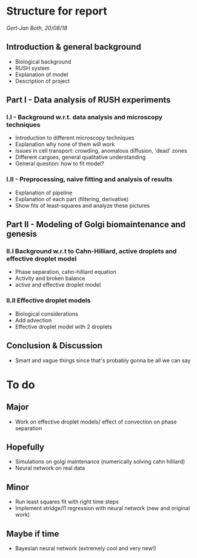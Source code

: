 # Structure for report
_Gert-Jan Both, 20/08/18_

## Introduction & general background
* Biological background
* RUSH system
* Explanation of model
* Description of project

## Part I - Data analysis of RUSH experiments

### I.I - Background w.r.t. data analysis and microscopy techniques
* Introduction to different microscopy techniques 
* Explanation why none of them will work
* Issues in cell transport: crowding, anomalous diffusion, 'dead' zones
* Different cargoes, general qualitative understanding
* General question: how to fit model?

### I.II - Preprocessing, naive fitting and analysis of results
* Explanation of pipeline
* Explanation of each part (filtering, derivative)
* Show fits of least-squares and analyze these pictures

## Part II - Modeling of Golgi biomaintenance and genesis

### II.I Background w.r.t to Cahn-Hilliard, active droplets and effective droplet model
* Phase separation, cahn-hilliard equation
* Activity and broken balance
* active and effective droplet model 

### II.II Effective droplet models
* Biological considerations
* Add advection
* Effective droplet model with 2 droplets

## Conclusion & Discussion
* Smart and vague things since that's probably gonna be all we can say


# To do

## Major
* Work on effective droplet models/ effect of convection on phase separation

## Hopefully
* Simulations on golgi maintenance (numerically solving cahn hilliard)
* Neural network on real data

## Minor
* Run least squares fit with right time steps
* Implement stridge/l1 regression with neural network (new and original work)


## Maybe if time
* Bayesian neural network (extremely cool and very new!)

